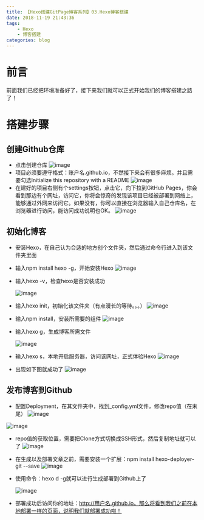```yaml
---
title: 【Hexo搭建GitPage博客系列】03.Hexo博客搭建
date: 2018-11-19 21:43:36
tags: 
	- Hexo
	- 博客搭建
categories: blog
---
```

# 前言
前面我们已经把环境准备好了，接下来我们就可以正式开始我们的博客搭建之路了！
# 搭建步骤
## 创建Github仓库
- 点击创建仓库
![image](http://image.damienzhong.com/github%E5%88%9B%E5%BB%BA%E4%BB%93%E5%BA%93.png)
- 项目必须要遵守格式：账户名.github.io，不然接下来会有很多麻烦。并且需要勾选Initialize this repository with a README
![image](http://image.damienzhong.com/%E5%88%9B%E5%BB%BAgithub%E4%BB%93%E5%BA%932.png)
- 在建好的项目右侧有个settings按钮，点击它，向下拉到GitHub Pages，你会看到那边有个网址，访问它，你将会惊奇的发现该项目已经被部署到网络上，能够通过外网来访问它。如果没有，你可以直接在浏览器输入自己仓库名，在浏览器进行访问，能访问成功说明也OK。
![image](http://image.damienzhong.com/gitpage.png)
## 初始化博客
- 安装Hexo，在自己认为合适的地方创个文件夹，然后通过命令行进入到该文件夹里面
- 输入npm install hexo -g，开始安装Hexo
  ![image](http://image.damienzhong.com/%E5%AE%89%E8%A3%85hexo.png)
- 输入hexo -v，检查hexo是否安装成功

  ![image](http://image.damienzhong.com/hexo-v.png)
- 输入hexo init，初始化该文件夹（有点漫长的等待。。。）
  ![image](http://image.damienzhong.com/hexoinit.png)
- 输入npm install，安装所需要的组件
  ![image](http://image.damienzhong.com/npminstall.png)
- 输入hexo g，生成博客所需文件

  ![image](http://image.damienzhong.com/hexog.png)
- 输入hexo s，本地开启服务器，访问该网址，正式体验Hexo
  ![image](http://image.damienzhong.com/hexos.png)
- 出现如下图就成功了
  ![image](http://image.damienzhong.com/hexo%E9%A2%84%E8%A7%88.png)
## 发布博客到Github
- 配置Deployment，在其文件夹中，找到_config.yml文件，修改repo值（在末尾）
  ![image](http://image.damienzhong.com/%E9%85%8D%E7%BD%AE%E6%96%87%E4%BB%B6%E4%BD%8D%E7%BD%AE.png)

![image](http://image.damienzhong.com/deploy_config.png)
- repo值的获取位置，需要把Clone方式切换成SSH形式，然后复制地址就可以了
  ![image](http://image.damienzhong.com/repo%E5%80%BC%E8%8E%B7%E5%8F%96.png)
- 在生成以及部署文章之前，需要安装一个扩展：npm install hexo-deployer-git --save
![image](http://image.damienzhong.com/hexo-deployer.png)
- 使用命令：hexo d -g就可以进行生成部署到Github上了

  ![image](http://image.damienzhong.com/hexo%E9%83%A8%E7%BD%B2%E5%8D%9A%E5%AE%A2.png)
- 部署成功后访问你的地址：http://用户名.github.io。那么将看到我们之前在本地部署一样的页面，说明我们就部署成功啦！